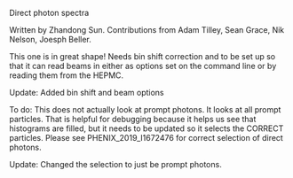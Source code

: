 Direct photon spectra

Written by Zhandong Sun.  Contributions from Adam Tilley, Sean Grace, Nik Nelson, Joesph Beller.

This one is in great shape!  Needs bin shift correction and to be set up so that it can read beams in either as options set on the command line or by reading them from the HEPMC.

Update: Added bin shift and beam options

To do:
This does not actually look at prompt photons.  It looks at all prompt particles.  That is helpful for debugging because it helps us see that histograms are filled, but it needs to be updated so it selects the CORRECT particles.  Please see PHENIX_2019_I1672476 for correct selection of direct photons.

Update:
Changed the selection to just be prompt photons.
